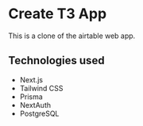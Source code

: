 # Create T3 App

This is a clone of the airtable web app.

## Technologies used

- Next.js
- Tailwind CSS
- Prisma
- NextAuth
- PostgreSQL
